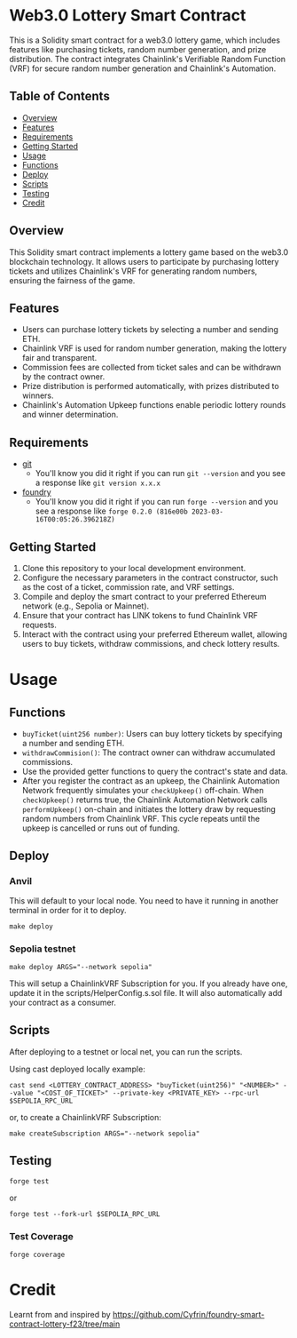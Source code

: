 # Web3.0 Lottery Smart Contract

This is a Solidity smart contract for a web3.0 lottery game, which includes features like purchasing tickets, random number generation, and prize distribution. The contract integrates Chainlink's Verifiable Random Function (VRF) for secure random number generation and Chainlink's Automation.

## Table of Contents

- [Overview](#overview)
- [Features](#features)
- [Requirements](#requirements)
- [Getting Started](#getting-started)
- [Usage](#usage)
- [Functions](#functions)
- [Deploy](#deploy)
- [Scripts](#scripts)
- [Testing](#testing)
- [Credit](#credit)

## Overview

This Solidity smart contract implements a lottery game based on the web3.0 blockchain technology. It allows users to participate by purchasing lottery tickets and utilizes Chainlink's VRF for generating random numbers, ensuring the fairness of the game.

## Features

- Users can purchase lottery tickets by selecting a number and sending ETH.
- Chainlink VRF is used for random number generation, making the lottery fair and transparent.
- Commission fees are collected from ticket sales and can be withdrawn by the contract owner.
- Prize distribution is performed automatically, with prizes distributed to winners.
- Chainlink's Automation Upkeep functions enable periodic lottery rounds and winner determination.

## Requirements

- [git](https://git-scm.com/book/en/v2/Getting-Started-Installing-Git)
  - You'll know you did it right if you can run `git --version` and you see a response like `git version x.x.x`
- [foundry](https://getfoundry.sh/)
  - You'll know you did it right if you can run `forge --version` and you see a response like `forge 0.2.0 (816e00b 2023-03-16T00:05:26.396218Z)`

## Getting Started

1. Clone this repository to your local development environment.
2. Configure the necessary parameters in the contract constructor, such as the cost of a ticket, commission rate, and VRF settings.
3. Compile and deploy the smart contract to your preferred Ethereum network (e.g., Sepolia or Mainnet).
4. Ensure that your contract has LINK tokens to fund Chainlink VRF requests.
5. Interact with the contract using your preferred Ethereum wallet, allowing users to buy tickets, withdraw commissions, and check lottery results.

# Usage

## Functions

- `buyTicket(uint256 number)`: Users can buy lottery tickets by specifying a number and sending ETH.
- `withdrawCommision()`: The contract owner can withdraw accumulated commissions.
- Use the provided getter functions to query the contract's state and data.
- After you register the contract as an upkeep, the Chainlink Automation Network frequently simulates your `checkUpkeep()` off-chain. When `checkUpkeep()` returns true, the Chainlink Automation Network calls `performUpkeep()` on-chain and initiates the lottery draw by requesting random numbers from Chainlink VRF. This cycle repeats until the upkeep is cancelled or runs out of funding.

## Deploy

### Anvil

This will default to your local node. You need to have it running in another terminal in order for it to deploy.

```
make deploy
```

### Sepolia testnet

```
make deploy ARGS="--network sepolia"
```

This will setup a ChainlinkVRF Subscription for you. If you already have one, update it in the scripts/HelperConfig.s.sol file. It will also automatically add your contract as a consumer.

## Scripts

After deploying to a testnet or local net, you can run the scripts.

Using cast deployed locally example:

```
cast send <LOTTERY_CONTRACT_ADDRESS> "buyTicket(uint256)" "<NUMBER>" --value "<COST_OF_TICKET>" --private-key <PRIVATE_KEY> --rpc-url $SEPOLIA_RPC_URL
```

or, to create a ChainlinkVRF Subscription:

```
make createSubscription ARGS="--network sepolia"
```

## Testing

```
forge test
```

or

```
forge test --fork-url $SEPOLIA_RPC_URL
```

### Test Coverage

```
forge coverage
```

# Credit

Learnt from and inspired by https://github.com/Cyfrin/foundry-smart-contract-lottery-f23/tree/main
